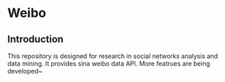 # Weibo

## Introduction
This repository is designed for research in social networks analysis and data mining. It provides sina weibo data API.
More featrues are being developed~
